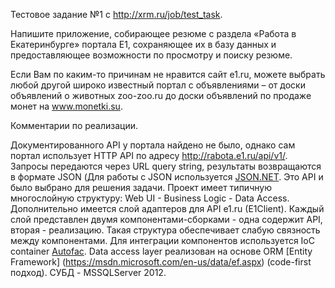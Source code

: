Тестовое задание №1 с http://xrm.ru/job/test_task.

Напишите приложение, собирающее резюме с раздела «Работа в Екатеринбурге» портала E1, сохраняющее их в базу данных и предоставляющее возможности по просмотру и поиску резюме.

Если Вам по каким-то причинам не нравится сайт e1.ru, можете выбрать любой другой широко известный портал с объявлениями – от доски объявлений о животных zoo-zoo.ru до доски объявлений по продаже монет на www.monetki.su.

Комментарии по реализации.

Документированного API у портала найдено не было, однако сам портал использует HTTP API по адресу http://rabota.e1.ru/api/v1/. Запросы передаются через URL query string, результаты возвращаются в формате JSON (Для работы с JSON используется [JSON.NET](http://www.newtonsoft.com/json). Это API и было выбрано для решения задачи.
Проект имеет типичную многослойную структуру: Web UI - Business Logic - Data Access. Дополнительно имеется слой адаптеров для API e1.ru (E1Client). Каждый слой представлен двумя компонентами-сборками - одна содержит API, вторая - реализацию. Такая структура обеспечивает слабую связность между компонентами. Для интеграции компонентов используется IoC container [Autofac](http://autofac.org/). Data access layer реализован на основе ORM [Entity Framework] (https://msdn.microsoft.com/en-us/data/ef.aspx) (code-first подход). СУБД - MSSQLServer 2012. 
